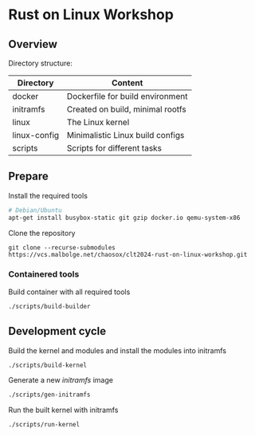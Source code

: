 # Rust on Linux Workshop

## Overview

Directory structure:

| **Directory** | **Content**                      |
| ---           | ---                              |
| docker        | Dockerfile for build environment |
| initramfs     | Created on build, minimal rootfs |
| linux         | The Linux kernel                 |
| linux-config  | Minimalistic Linux build configs |
| scripts       | Scripts for different tasks      |

## Prepare

Install the required tools

```sh
# Debian/Ubuntu
apt-get install busybox-static git gzip docker.io qemu-system-x86
```

Clone the repository

```
git clone --recurse-submodules https://vcs.malbolge.net/chaosox/clt2024-rust-on-linux-workshop.git
```

### Containered tools

Build container with all required tools

```sh
./scripts/build-builder
```

## Development cycle

Build the kernel and modules and install the modules into initramfs

```sh
./scripts/build-kernel
```

Generate a new *initramfs* image

```sh
./scripts/gen-initramfs
```

Run the built kernel with initramfs

```sh
./scripts/run-kernel
```
